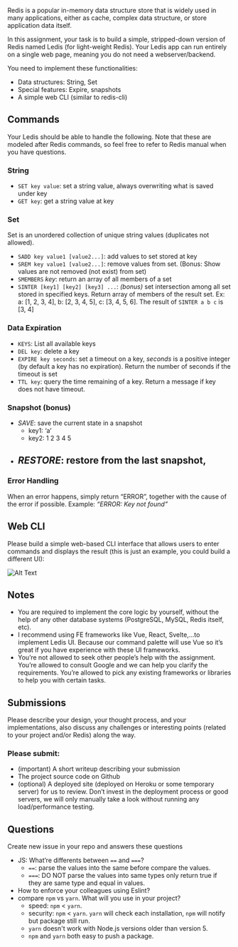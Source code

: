 Redis is a popular in-memory data structure store that is widely used in many applications, either as cache, complex data structure, or store application data itself.

In this assignment, your task is to build a simple, stripped-down version of Redis named Ledis (for light-weight Redis). Your Ledis app can run entirely on a single web page, meaning you do not need a webserver/backend.

You need to implement these functionalities:

- Data structures: String, Set
- Special features: Expire, snapshots
- A simple web CLI (similar to redis-cli)

## **Commands**

Your Ledis should be able to handle the following. Note that these are modeled after Redis commands, so feel free to refer to Redis manual when you have questions.

### **String**

- `SET key value`: set a string value, always overwriting what is saved under key
- `GET key`: get a string value at key

### **Set**

Set is an unordered collection of unique string values (duplicates not allowed).

- `SADD key value1 [value2...]`: add values to set stored at key
- `SREM key value1 [value2...]`: remove values from set. (Bonus: Show values are not removed (not exist) from set)
- `SMEMBERS` *key*: return an array of all members of a set
- `SINTER [key1] [key2] [key3] ...`: *(bonus)* set intersection among all set stored in specified keys. Return array of members of the result set. Ex: a: [1, 2, 3, 4], b: [2, 3, 4, 5], c: [3, 4, 5, 6]. The result of `SINTER a b c` is [3, 4]

### **Data Expiration**

- `KEYS`: List all available keys
- `DEL key`: delete a key
- `EXPIRE key seconds`: set a timeout on a key, *seconds* is a positive integer (by default a key has no expiration). Return the number of seconds if the timeout is set
- `TTL key`: query the time remaining of a key. Return a message if key does not have timeout.

### **Snapshot (bonus)**

- *SAVE*: save the current state in a snapshot
    - key1: ‘a’
    - key2: 1 2 3 4 5
- *RESTORE*: restore from the last snapshot,
    - 

### **Error Handling**

When an error happens, simply return “ERROR”, together with the cause of the error if possible. Example: *“ERROR: Key not found”*

## **Web CLI**

Please build a simple web-based CLI interface that allows users to enter commands and displays the result (this is just an example, you could build a different UI):

![Alt Text](https://lh4.googleusercontent.com/P5C_2U9fQ-fBdOUu_ZD8shvsS8I7Nq9KA0nnBY4dGRJrPm9mGhE6jSnV_HZy5r0lqHileH8MKmNhupVcbdQtOklFv5WC5c021qLTmX4CCa7Dzb2lhfG6lQOw-Wwves6qJAF8cRKW)

## **Notes**

- You are required to implement the core logic by yourself, without the help of any other database systems (PostgreSQL, MySQL, Redis itself, etc).
- I recommend using FE frameworks like Vue, React, Svelte,...to implement Ledis UI. Because our command palette will use Vue so it’s great if you have experience with these UI frameworks.
- You’re not allowed to seek other people’s help with the assignment. You’re allowed to consult Google and we can help you clarify the requirements. You’re allowed to pick any existing frameworks or libraries to help you with certain tasks.

## **Submissions**

Please describe your design, your thought process, and your implementations, also discuss any challenges or interesting points (related to your project and/or Redis) along the way.

### **Please submit:**

- (important) A short writeup describing your submission
- The project source code on Github
- (optional) A deployed site (deployed on Heroku or some temporary server) for us to review. Don’t invest in the deployment process or good servers, we will only manually take a look without running any load/performance testing.

## **Questions**

Create new issue in your repo and answers these questions

- JS: What’re differents between `==` and `===`?
  - `==`: parse the values into the same before compare the values.
  -  `===`: DO NOT parse the values into same types only return true if they are same type and equal in values.
- How to enforce your colleagues using Eslint?
- compare `npm` vs `yarn`. What will you use in your project?
  - speed: `npm` < `yarn`.
  - security: `npm` < `yarn`. `yarn` will check each installation, `npm` will notify but package still run.
  - `yarn` doesn't work with Node.js versions older than version 5.
  - `npm` and `yarn` both easy to push a package.
